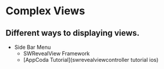 # Complex Views

## Different ways to displaying views. 

* Side Bar Menu
    * SWRevealView Framework
    * [AppCoda Tutorial](swrevealviewcontroller tutorial ios)

